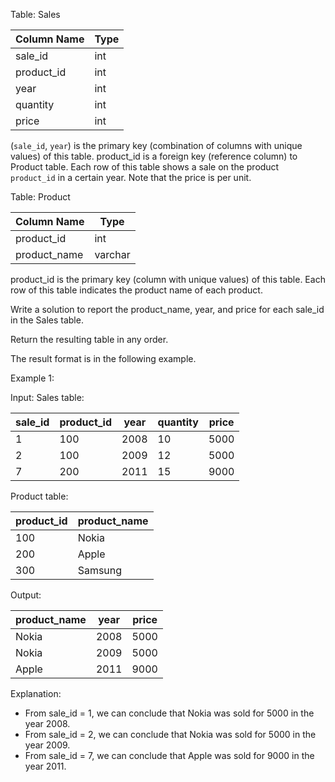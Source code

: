 Table: Sales

| Column Name | Type  |
|-------------|-------|
| sale_id     | int   |
| product_id  | int   |
| year        | int   |
| quantity    | int   |
| price       | int   |

(`sale_id`, `year`) is the primary key (combination of columns with unique values) of this table. product_id is a foreign key (reference column) to Product table. Each row of this table shows a sale on the product `product_id` in a certain year. Note that the price is per unit.

Table: Product

| Column Name  | Type    |
|--------------|---------|
| product_id   | int     |
| product_name | varchar |

product_id is the primary key (column with unique values) of this table. Each row of this table indicates the product name of each product.

Write a solution to report the product_name, year, and price for each sale_id in the Sales table.

Return the resulting table in any order.

The result format is in the following example.

Example 1:

Input: Sales table:

| sale_id | product_id | year | quantity | price |
|---------|------------|------|----------|-------|
| 1       | 100        | 2008 | 10       | 5000  |
| 2       | 100        | 2009 | 12       | 5000  |
| 7       | 200        | 2011 | 15       | 9000  |

Product table:

| product_id | product_name |
|------------|--------------|
| 100        | Nokia        |
| 200        | Apple        |
| 300        | Samsung      |

Output:

| product_name | year | price |
|--------------|------|-------|
| Nokia        | 2008 | 5000  |
| Nokia        | 2009 | 5000  |
| Apple        | 2011 | 9000  |

Explanation:
- From sale_id = 1, we can conclude that Nokia was sold for 5000 in the year 2008.
- From sale_id = 2, we can conclude that Nokia was sold for 5000 in the year 2009.
- From sale_id = 7, we can conclude that Apple was sold for 9000 in the year 2011.